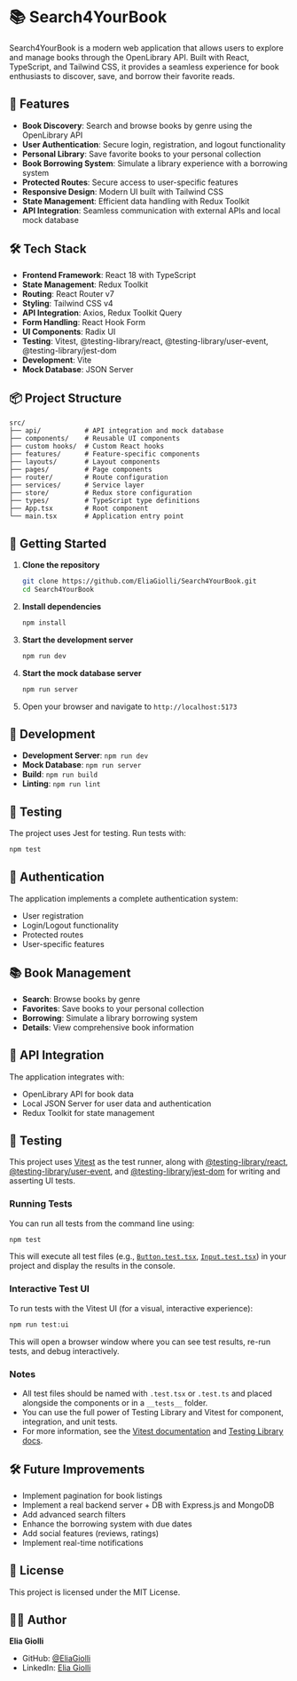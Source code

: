 # 📚 Search4YourBook

Search4YourBook is a modern web application that allows users to explore and manage books through the OpenLibrary API. Built with React, TypeScript, and Tailwind CSS, it provides a seamless experience for book enthusiasts to discover, save, and borrow their favorite reads.

## 🚀 Features

- **Book Discovery**: Search and browse books by genre using the OpenLibrary API
- **User Authentication**: Secure login, registration, and logout functionality
- **Personal Library**: Save favorite books to your personal collection
- **Book Borrowing System**: Simulate a library experience with a borrowing system
- **Protected Routes**: Secure access to user-specific features
- **Responsive Design**: Modern UI built with Tailwind CSS
- **State Management**: Efficient data handling with Redux Toolkit
- **API Integration**: Seamless communication with external APIs and local mock database

## 🛠️ Tech Stack

- **Frontend Framework**: React 18 with TypeScript
- **State Management**: Redux Toolkit
- **Routing**: React Router v7
- **Styling**: Tailwind CSS v4
- **API Integration**: Axios, Redux Toolkit Query
- **Form Handling**: React Hook Form
- **UI Components**: Radix UI
- **Testing**: Vitest, @testing-library/react, @testing-library/user-event, @testing-library/jest-dom
- **Development**: Vite
- **Mock Database**: JSON Server

## 📦 Project Structure

```
src/
├── api/           # API integration and mock database
├── components/    # Reusable UI components
├── custom hooks/  # Custom React hooks
├── features/      # Feature-specific components
├── layouts/       # Layout components
├── pages/         # Page components
├── router/        # Route configuration
├── services/      # Service layer
├── store/         # Redux store configuration
├── types/         # TypeScript type definitions
├── App.tsx        # Root component
└── main.tsx       # Application entry point
```

## 🚀 Getting Started

1. **Clone the repository**
   ```sh
   git clone https://github.com/EliaGiolli/Search4YourBook.git
   cd Search4YourBook
   ```

2. **Install dependencies**
   ```sh
   npm install
   ```

3. **Start the development server**
   ```sh
   npm run dev
   ```

4. **Start the mock database server**
   ```sh
   npm run server
   ```

5. Open your browser and navigate to `http://localhost:5173`

## 🔧 Development

- **Development Server**: `npm run dev`
- **Mock Database**: `npm run server`
- **Build**: `npm run build`
- **Linting**: `npm run lint`

## 🧪 Testing

The project uses Jest for testing. Run tests with:
```sh
npm test
```

## 🔐 Authentication

The application implements a complete authentication system:
- User registration
- Login/Logout functionality
- Protected routes
- User-specific features

## 📚 Book Management

- **Search**: Browse books by genre
- **Favorites**: Save books to your personal collection
- **Borrowing**: Simulate a library borrowing system
- **Details**: View comprehensive book information

## 🔄 API Integration

The application integrates with:
- OpenLibrary API for book data
- Local JSON Server for user data and authentication
- Redux Toolkit for state management

## 🧪 Testing

This project uses [Vitest](https://vitest.dev/) as the test runner, along with [@testing-library/react](https://testing-library.com/docs/react-testing-library/intro/), [@testing-library/user-event](https://testing-library.com/docs/user-event/intro/), and [@testing-library/jest-dom](https://github.com/testing-library/jest-dom) for writing and asserting UI tests.

### Running Tests

You can run all tests from the command line using:

```sh
npm test
```

This will execute all test files (e.g., [`Button.test.tsx`](src/components/Button.test.tsx), [`Input.test.tsx`](src/components/Input.test.tsx)) in your project and display the results in the console.

### Interactive Test UI

To run tests with the Vitest UI (for a visual, interactive experience):

```sh
npm run test:ui
```

This will open a browser window where you can see test results, re-run tests, and debug interactively.

### Notes

- All test files should be named with `.test.tsx` or `.test.ts` and placed alongside the components or in a `__tests__` folder.
- You can use the full power of Testing Library and Vitest for component, integration, and unit tests.
- For more information, see the [Vitest documentation](https://vitest.dev/guide/) and [Testing Library docs](https://testing-library.com/docs/).


## 🛠️ Future Improvements

- Implement pagination for book listings
- Implement a real backend server + DB with Express.js and MongoDB
- Add advanced search filters
- Enhance the borrowing system with due dates
- Add social features (reviews, ratings)
- Implement real-time notifications

## 📝 License

This project is licensed under the MIT License.

## 👨‍💻 Author

**Elia Giolli**
- GitHub: [@EliaGiolli](https://github.com/EliaGiolli)
- LinkedIn: [Elia Giolli](https://www.linkedin.com/in/eliagiolli/)

